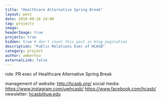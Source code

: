 ```yaml
---
title: "Healthcare Alternative Spring Break"
layout: post
date: 2018-09-28 24:00
tag: projects
image:
headerImage: true
projects: true
hidden: true # don't count this post in blog pagination
description: "Public Relations Exec of HCASB"
category: project
author: amberhsu
externalLink: false
---
```

role: PR exec of Healthcare Alternative Spring Break

management of website: http://hcasb.org/
social media: https://www.instagram.com/uwhcasb/ https://www.facebook.com/hcasb/
newsletter: hcasb@uw.edu
